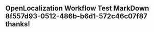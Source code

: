 <properties
ms.topic="hero-topic"
ms.test1="hero-topic"
ms.test2="test"/>

## OpenLocalization Workflow Test MarkDown 8f557d93-0512-486b-b6d1-572c46c07f87 thanks!
